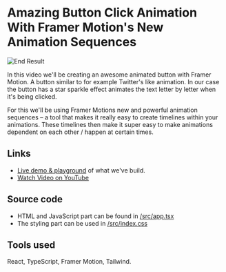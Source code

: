 # Amazing Button Click Animation With Framer Motion's New Animation Sequences

![End Result](https://user-images.githubusercontent.com/2969573/236231650-90ff7b0b-0a02-4de5-a9d1-a70d65a254c5.gif)


In this video we'll be creating an awesome animated button with Framer Motion. A button similar to for example Twitter's like animation. In our case the button has a star sparkle effect animates the text letter by letter when it's being clicked.

For this we'll be using Framer Motions new and powerful animation sequences – a tool that makes it really easy to create timelines within your animations. These timelines then make it super easy to make animations dependent on each other / happen at certain times.

## Links

* [Live demo & playground](https://www.frontend.fyi/v/framer-motion-like-animation) of what we've build.
* [Watch Video on YouTube](https://youtu.be/BDLXUEefqNk)

## Source code

* HTML and JavaScript part can be found in [/src/app.tsx](/src/App.tsx)
* The styling part can be used in [/src/index.css](/src/index.css)

## Tools used

React, TypeScript, Framer Motion, Tailwind.